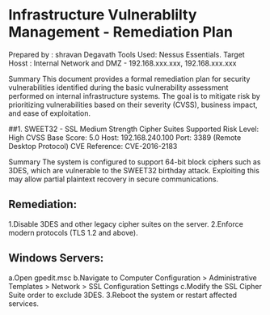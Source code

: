 # Infrastructure Vulnerablilty Management - Remediation Plan

Prepared by : shravan Degavath
Tools Used: Nessus Essentials.
Target Hosst : Internal Network and DMZ - 192.168.xxx.xxx, 192.168.xxx.xxx

Summary
This document provides a formal remediation plan for security vulnerabilities identified during the basic vulnerability assessment performed on internal infrastructure systems. The goal is to mitigate risk by prioritizing vulnerabilities based on their severity (CVSS), business impact, and ease of exploitation.


##1. SWEET32 - SSL Medium Strength Cipher Suites Supported
Risk Level: High
CVSS Base Score: 5.0
Host: 192.168.240.100
Port: 3389 (Remote Desktop Protocol)
CVE Reference: CVE-2016-2183

Summary
The system is configured to support 64-bit block ciphers such as 3DES, which are vulnerable to the SWEET32 birthday attack. Exploiting this may allow partial plaintext recovery in secure communications.

## Remediation:
1.Disable 3DES and other legacy cipher suites on the server.
2.Enforce modern protocols (TLS 1.2 and above).
## Windows Servers:
 a.Open gpedit.msc
 b.Navigate to Computer Configuration > Administrative Templates > Network > SSL Configuration Settings
 c.Modify the SSL Cipher Suite order to exclude 3DES.
3.Reboot the system or restart affected services. 